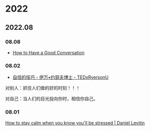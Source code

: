 # 2022

## 2022.08


### 08.08

- [How to Have a Good Conversation](https://www.youtube.com/watch?v=H6n3iNh4XLI)




### 08.02

- [自信的技巧 - 伊万•约瑟夫博士 - TEDxRyersonU](https://www.youtube.com/watch?v=w-HYZv6HzAs)

 对别人：抓住人们做的好的时刻！！！

 对自己：当人们的目光投向你时，相信你自己。

### 08.01

[How to stay calm when you know you'll be stressed | Daniel Levitin](https://www.youtube.com/watch?v=8jPQjjsBbIc)
